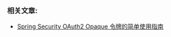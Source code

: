 
### 相关文章:

- [Spring Security OAuth2 Opaque 令牌的简单使用指南](https://relive27.github.io/blog/oauth2-opaque-token)

